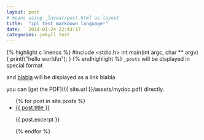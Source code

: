 ```yaml
---
layout: post 
# means using _layout/post.html as layout
title:  "zpl test markdown language!"
date:   2014-01-24 22:43:17
categories: jekyll test
---
```

{% highlight c linenos %}
#include <stdio.h>
int main(int argc, char ** argv)
{
	printf("hello world\n");
}
{% endhighlight %}
`_posts` will be displayed in special format

and [blabla][jekyll] will be displayed as a link blabla

you can [get the PDF]({{ site.url }}/assets/mydoc.pdf) directly.

<ul>
  {% for post in site.posts %}
      <li>
         <a href="{{ post.url }}">{{ post.title }}</a>
	 <p>{{ post.excerpt }}</p>
      </li>
  {% endfor %}
</ul>

[jekyll]:    http://jekyllrb.com
